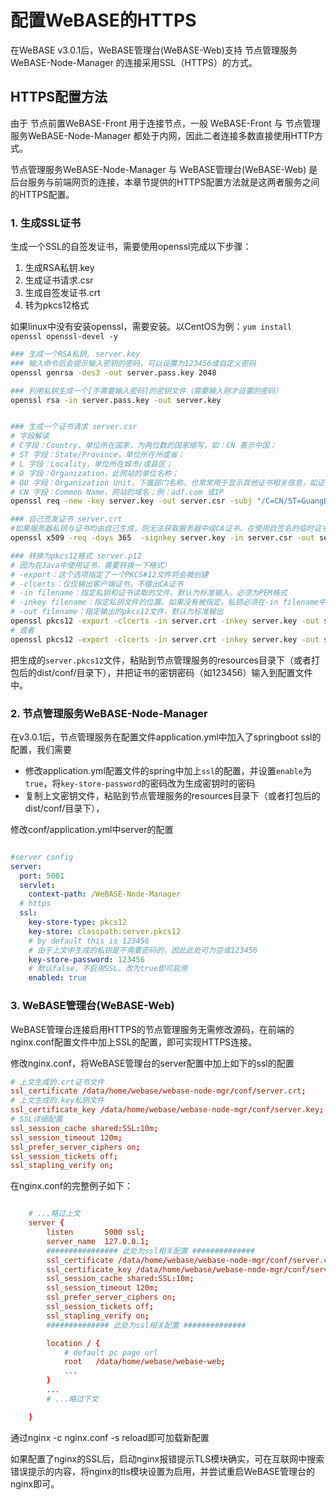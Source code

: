 # 配置WeBASE的HTTPS

在WeBASE v3.0.1后，WeBASE管理台(WeBASE-Web)支持 节点管理服务WeBASE-Node-Manager 的连接采用SSL（HTTPS）的方式。

## HTTPS配置方法

由于 节点前置WeBASE-Front 用于连接节点，一般 WeBASE-Front 与 节点管理服务WeBASE-Node-Manager 都处于内网，因此二者连接多数直接使用HTTP方式。

节点管理服务WeBASE-Node-Manager 与 WeBASE管理台(WeBASE-Web) 是后台服务与前端网页的连接，本章节提供的HTTPS配置方法就是这两者服务之间的HTTPS配置。

### 1. 生成SSL证书


生成一个SSL的自签发证书，需要使用openssl完成以下步骤：
1. 生成RSA私钥.key
2. 生成证书请求.csr
3. 生成自签发证书.crt
4. 转为pkcs12格式

如果linux中没有安装openssl，需要安装。以CentOS为例：`yum install openssl openssl-devel -y`

```bash
### 生成一个RSA私钥, server.key
### 输入命令后会提示输入密钥的密码，可以设置为123456或自定义密码
openssl genrsa -des3 -out server.pass.key 2048

### 利用私钥生成一个[不需要输入密码]的密钥文件（需要输入刚才设置的密码）
openssl rsa -in server.pass.key -out server.key


### 生成一个证书请求 server.csr
# 字段解读
# C字段：Country，单位所在国家，为两位数的国家缩写，如：CN 表示中国；
# ST 字段：State/Province，单位所在州或省；
# L 字段：Locality，单位所在城市/或县区；
# O 字段：Organization，此网站的单位名称；
# OU 字段：Organization Unit，下属部门名称，也常常用于显示其他证书相关信息，如证书类型，证书产品名称或身份验证类型或验证内容等；
# CN 字段：Common Name，网站的域名；例：adf.com 或IP
openssl req -new -key server.key -out server.csr -subj "/C=CN/ST=GuangDong/L=ShenZhen/O=WeBank/OU=WeBASE/CN=webaseweb"

### 自己签发证书 server.crt
#如果服务器私钥与证书均由自己生成，则无法获取服务器中级CA证书，在使用自签名的临时证书时，浏览器会在地址处提示证书的颁发机构是未知的
openssl x509 -req -days 365  -signkey server.key -in server.csr -out server.crt

### 转换为pkcs12格式 server.p12
# 因为在Java中使用证书，需要转换一下格式）
# -export：这个选项指定了一个PKCS#12文件将会被创建
# -clcerts：仅仅输出客户端证书，不输出CA证书
# -in filename：指定私钥和证书读取的文件，默认为标准输入。必须为PEM格式
# -inkey filename：指定私钥文件的位置。如果没有被指定，私钥必须在-in filename中指定
# -out filename：指定输出的pkcs12文件，默认为标准输出
openssl pkcs12 -export -clcerts -in server.crt -inkey server.key -out server.pkcs12
# 或者
openssl pkcs12 -export -clcerts -in server.crt -inkey server.key -out server.p12
```

把生成的`server.pkcs12`文件，粘贴到节点管理服务的resources目录下（或者打包后的dist/conf/目录下），并把证书的密钥密码（如123456）输入到配置文件中。

### 2. 节点管理服务WeBASE-Node-Manager

在v3.0.1后，节点管理服务在配置文件application.yml中加入了springboot ssl的配置，我们需要
- 修改application.yml配置文件的spring中加上`ssl`的配置，并设置`enable`为`true`，将`key-store-password`的密码改为生成密钥时的密码
- 复制上文密钥文件，粘贴到节点管理服务的resources目录下（或者打包后的dist/conf/目录下），

修改conf/application.yml中server的配置
```yaml

#server config
server:
  port: 5001
  servlet:
    context-path: /WeBASE-Node-Manager
  # https
  ssl:
    key-store-type: pkcs12
    key-store: classpath:server.pkcs12
    # by default this is 123456
    # 由于上文中生成的私钥是不需要密码的，因此此处可为空或123456
    key-store-password: 123456
    # 默认false，不启用SSL。改为true即可启用
    enabled: true


```

### 3. WeBASE管理台(WeBASE-Web)

WeBASE管理台连接启用HTTPS的节点管理服务无需修改源码，在前端的nginx.conf配置文件中加上SSL的配置，即可实现HTTPS连接。

修改nginx.conf，将WeBASE管理台的server配置中加上如下的ssl的配置
```conf
# 上文生成的.crt证书文件
ssl_certificate /data/home/webase/webase-node-mgr/conf/server.crt;
# 上文生成的.key私钥文件
ssl_certificate_key /data/home/webase/webase-node-mgr/conf/server.key;
# SSL详细配置
ssl_session_cache shared:SSL:10m;
ssl_session_timeout 120m;
ssl_prefer_server_ciphers on;
ssl_session_tickets off;
ssl_stapling_verify on;
```

在nginx.conf的完整例子如下：
```conf

    # ...略过上文
	server {
        listen       5000 ssl;       
        server_name  127.0.0.1;
        ################ 此处为ssl相关配置 ##############
        ssl_certificate /data/home/webase/webase-node-mgr/conf/server.crt;
        ssl_certificate_key /data/home/webase/webase-node-mgr/conf/server.key;
        ssl_session_cache shared:SSL:10m;
        ssl_session_timeout 120m;
        ssl_prefer_server_ciphers on;
        ssl_session_tickets off;
        ssl_stapling_verify on;
        ############## 此处为ssl相关配置 ##############

        location / {    
            # default pc page url
            root   /data/home/webase/webase-web;
            ...
        }
        ...
        # ...略过下文

    }
```

通过nginx -c nginx.conf -s reload即可加载新配置

如果配置了nginx的SSL后，启动nginx报错提示TLS模块确实，可在互联网中搜索错误提示的内容，将nginx的tls模块设置为启用，并尝试重启WeBASE管理台的nginx即可。
